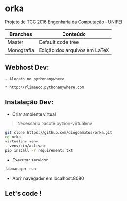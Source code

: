 # orka
Projeto de TCC 2016 Engenharia da Computação - UNIFEI

Branches | Conteúdo
-------- | --------
Master | Default code tree
Monografia | Edição dos arquivos em LaTeX

## Webhost Dev:
    
    - Alocado no pythonanywhere
    
    * http://rlimaeco.pythonanywhere.com
        
## Instalação Dev:

  - Criar ambiente virtual
  
  > Necessário pacote python-virtualenv

  ```bash
  git clone https://github.com/diogoamatos/orka.git
  cd orka  
  virtualenv venv
  . venv/bin/activate
  pip install -r requirements.txt
  ```

  - Executar servidor
  
  ```bash
  fabmanager run
  ```
  
  - Abrir navegador em localhost:8080  

## Let's code !
